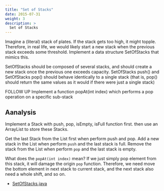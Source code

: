 ```yaml
---
title: "Set of Stacks"
date: 2015-07-31
weight: 3
description: >
  Set of Stacks
---
```


Imagine a (literal) stack of plates. If the stack gets too high, it might topple.
Therefore, in real life, we would likely start a new stack when the previous stack exceeds some threshold.
Implement a data structure SetOfStacks that mimics this.

SetOfStacks should be composed of several stacks, and should create a new stack once the previous one exceeds capacity.
SetOfStacks push() and SetOfStacks pop() should behave identically to a single stack (that is, pop() should return the same values as it would if there were just a single stack) 

FOLLOW UP
Implement a function popAt(int index) which performs a pop operation on a specific sub-stack 

## Aanalysis

Implement a Stack with push, pop, isEmpty, isFull function first.
then use an ArrayList to store these Stacks.

Get the last Stack from the List first when perform push and pop.
Add a new stack in the List when perform `push` and the last stack is full.
Remove the stack from the List when perform `pop` and the last stack is empty.

What does the `popAt(int index)` mean? If we just simply pop element from this stack, it will damage the origin `pop` function.
Therefore, we need move the bottom element in next stack to current stack, and the next stack also need a whole shift, and so on.

+ [SetOfStacks.java](SetOfStacks.java)